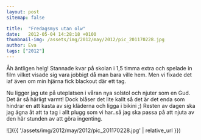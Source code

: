 ```yaml
---
layout: post
sitemap: false

title:  "Fredagsmys utan olw"
date:   2012-05-04 14:28:18 +0100
thumbnail-img: /assets/img/2012/may/2012/pic_201170228.jpg
author: Eva
tags: ["2012"]
---
```


Åh äntligen helg! Stannade kvar på skolan i 1,5 timma extra och spelade in film vilket visade sig vara jobbigt då man bara ville hem. Men vi fixade det iaf även om min hjärna fick blackout där ett tag. 

Nu ligger jag ute på uteplatsen i våran nya solstol och njuter som en Gud. Det är så härligt varmt! Dock blåser det lite kallt så det är det enda som hindrar en att kasta av sig kläderna och ligga i bikini ;) Resten av dagen ska jag ägna åt att ta tag i allt plugg som vi har..så jag ska passa på att njuta av den här stunden av att göra ingenting.

![]({{ '/assets/img/2012/may/2012/pic_201170228.jpg'  | relative_url }})

